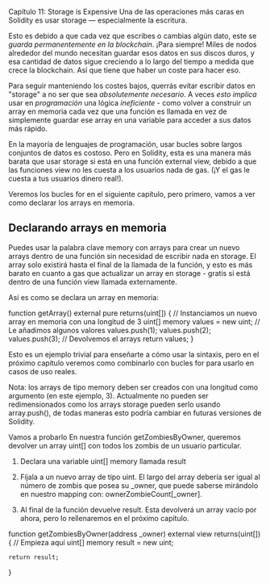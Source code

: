 Capítulo 11: Storage is Expensive
Una de las operaciones más caras en Solidity es usar storage — especialmente la escritura.

Esto es debido a que cada vez que escribes o cambias algún dato, este se *guarda permanentemente en la blockchain*. ¡Para siempre! Miles de nodos alrededor del mundo necesitan guardar esos datos en sus discos duros, y esa cantidad de datos sigue creciendo a lo largo del tiempo a medida que crece la blockchain. Así que tiene que haber un coste para hacer eso.

Para seguir manteniendo los costes bajos, querrás evitar escribir datos en "storage" a no ser que sea *absolutemente necesario*. A veces *esto implica* usar en *programación* una lógica *ineficiente* - como volver a construir un array en memoria cada vez que una función es llamada en vez de simplemente guardar ese array en una variable para acceder a sus datos más rápido.

En la mayoría de lenguajes de programación, usar bucles sobre largos conjuntos de datos es costoso. Pero en Solidity, esta es una manera más barata que usar storage si está en una función external view, debido a que las funciones view no les cuesta a los usuarios nada de gas. (¡Y el gas le cuesta a tus usuarios dinero real!).

Veremos los bucles for en el siguiente capítulo, pero primero, vamos a ver como declarar los arrays en memoria.


## Declarando arrays en memoria
Puedes usar la palabra clave memory con arrays para crear un nuevo arrays dentro de una función sin necesidad de escribir nada en storage. El array solo existirá hasta el final de la llamada de la función, y esto es más barato en cuanto a gas que actualizar un array en storage - gratis si está dentro de una función view llamada externamente.

Así es como se declara un array en memoria:

function getArray() external pure returns(uint[]) {
  // Instanciamos un nuevo array en memoria con una longitud de 3
  uint[] memory values = new uint[](3);
  // Le añadimos algunos valores
  values.push(1);
  values.push(2);
  values.push(3);
  // Devolvemos el arrays
  return values;
}

Esto es un ejemplo trivial para enseñarte a cómo usar la sintaxis, pero en el próximo capítulo veremos como combinarlo con bucles for para usarlo en casos de uso reales.

Nota: los arrays de tipo memory deben ser creados con una longitud como argumento (en este ejemplo, 3). Actualmente no pueden ser redimensionados como los arrays storage pueden serlo usando array.push(), de todas maneras esto podría cambiar en futuras versiones de Solidity.


Vamos a probarlo
En nuestra función getZombiesByOwner, queremos devolver un array uint[] con todos los zombis de un usuario particular.

1. Declara una variable uint[] memory llamada result

2. Fíjala a un nuevo array de tipo uint. El largo del array debería ser igual al número de zombis que posea su _owner, que puede saberse mirándolo en nuestro mapping con: ownerZombieCount[_owner].

3. Al final de la función devuelve result. Esta devolverá un array vacío por ahora, pero lo rellenaremos en el próximo capítulo.


  function getZombiesByOwner(address _owner) external view returns(uint[]) {
    // Empieza aquí
    uint[] memory result = new uint[](ownerZombieCount[_owner]);

    return result;
  }
